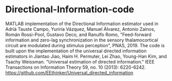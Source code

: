 # Directional-Information-code
MATLAB implementation of the Directional Information estimator used in 
Adrià Tauste Campo, Yuriria Vázquez, Manuel Álvarez, Antonio Zainos, Román Rossi-Pool, Gustavo Deco, and Ranulfo Romo, "Feed-forward information and zero-lag synchronization in the sensory thalamocortical circuit are modulated during stimulus perception", PNAS, 2019.
The code is built upon the implementation of the universal directed information estimators in Jiantao Jiao, Haim H. Permuter, Lei Zhao, Young-Han Kim, and Tsachy Weissman. "Universal estimation of directed information." IEEE Transactions on Information Theory 59, no. 10 (2013): 6220-6242. https://github.com/EEthinker/Universal_directed_information
